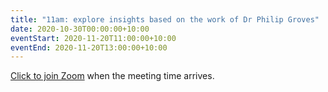 ```yaml
---
title: "11am: explore insights based on the work of Dr Philip Groves"
date: 2020-10-30T00:00:00+10:00
eventStart: 2020-11-20T11:00:00+10:00
eventEnd: 2020-11-20T13:00:00+10:00
---
```


[Click to join Zoom](https://us02web.zoom.us/j/320544045?pwd=QjZtbUxvVk81b2dweUtZZTE3ZE9IZz09) when the meeting time arrives.